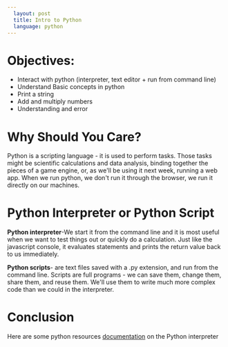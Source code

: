 ```yaml
---
  layout: post
  title: Intro to Python
  language: python
---
```


# Objectives:
+	Interact with python (interpreter, text editor + run from command line)
+ Understand Basic concepts in python
+ Print a string
+ Add and multiply numbers
+ Understanding and error

# Why Should You Care?
Python is a scripting language - it is used to perform tasks. Those tasks might be scientific calculations and data analysis, binding together the pieces of a game engine, or, as we'll be using it next week, running a web app. When we run python, we don't run it through the browser, we run it directly on our machines.

# Python Interpreter or Python Script

**Python interpreter**-We start it from the command line and it is most useful when we want to test things out or quickly do a calculation. Just like the javascript console, it evaluates statements and prints the return value back to us immediately.

**Python scripts**- are text files saved with a .py extension, and run from the command line. Scripts are full programs - we can save them, change them, share them, and reuse them. We'll use them to write much more complex code than we could in the interpreter.

# Conclusion
Here are some python resources <a href="http://anandology.com/python-practice-book/getting-started.html">documentation</a> on the Python interpreter
